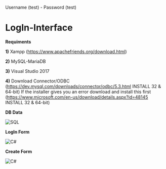 Username (test) - Password (test)  
# LogIn-Interface

**Requiments**

**1)** Xampp (https://www.apachefriends.org/download.html)

**2)** MySQL-MariaDB

**3)** Visual Studio 2017

**4)** Download Connector/ODBC (https://dev.mysql.com/downloads/connector/odbc/5.3.html INSTALL 32 & 64-bit)
If the installer gives you an error download and install this first (https://www.microsoft.com/en-us/download/details.aspx?id=48145 INSTALL 32 & 64-bit)


**DB Data**


![SQL](https://i.imgur.com/OQ3EfJw.png)

 
**LogIn Form**


![C#](https://i.imgur.com/xHreORI.png)


**Create Form**


![C#](https://i.imgur.com/XMoqJaj.png)



